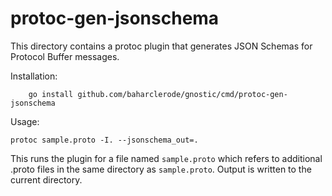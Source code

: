 # protoc-gen-jsonschema

This directory contains a protoc plugin that generates
JSON Schemas for Protocol Buffer messages.

Installation:

        go install github.com/baharclerode/gnostic/cmd/protoc-gen-jsonschema
  
  
Usage:

	protoc sample.proto -I. --jsonschema_out=.

This runs the plugin for a file named `sample.proto` which 
refers to additional .proto files in the same directory as
`sample.proto`. Output is written to the current directory.

